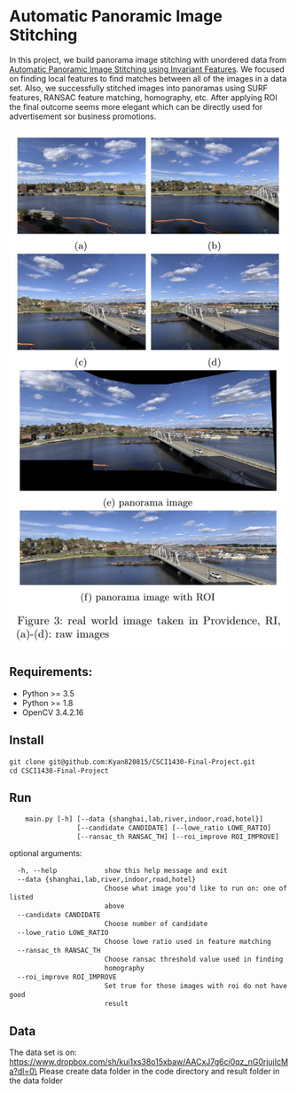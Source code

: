 # Automatic Panoramic Image Stitching 

In this project, we build panorama image stitching with unordered data from [Automatic Panoramic Image Stitching using Invariant Features](http://matthewalunbrown.com/papers/ijcv2007.pdf). We focused on finding local features to find matches between all of the images in a data set. Also, we successfully stitched images into panoramas using SURF features, RANSAC feature matching, homography, etc. After applying ROI the final outcome seems more elegant which can be directly used for advertisement sor business promotions.

![our panoramic image](./image/pano.png)

## Requirements:
* Python >= 3.5
* Python >= 1.8
* OpenCV 3.4.2.16

## Install
```
git clone git@github.com:Kyan820815/CSCI1430-Final-Project.git
cd CSCI1430-Final-Project
```

## Run
```
	main.py [-h] [--data {shanghai,lab,river,indoor,road,hotel}]
               	 [--candidate CANDIDATE] [--lowe_ratio LOWE_RATIO]
                 [--ransac_th RANSAC_TH] [--roi_improve ROI_IMPROVE]
```

optional arguments:
```
  -h, --help            show this help message and exit
  --data {shanghai,lab,river,indoor,road,hotel}
                        Choose what image you'd like to run on: one of listed
                        above
  --candidate CANDIDATE
                        Choose number of candidate
  --lowe_ratio LOWE_RATIO
                        Choose lowe ratio used in feature matching
  --ransac_th RANSAC_TH
                        Choose ransac threshold value used in finding
                        homography
  --roi_improve ROI_IMPROVE
                        Set true for those images with roi do not have good
                        result
```

## Data
The data set is on: https://www.dropbox.com/sh/kui1xs38o15xbaw/AACxJ7g6ci0qz_nG0rjujIcMa?dl=0\
Please create data folder in the code directory and result folder in the data folder

